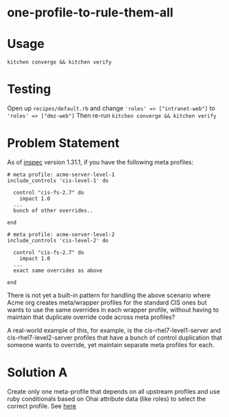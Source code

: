 # one-profile-to-rule-them-all
 
# Usage
```
kitchen converge && kitchen verify
```

# Testing
Open up `recipes/default.rb` and change `'roles' => ["intranet-web"]` to `'roles' => ["dmz-web"]`
Then re-run `kitchen converge && kitchen verify`

# Problem Statement
As of [inspec](https://www.inspec.io) version 1.31.1, if you have the following meta profiles:

```
# meta profile: acme-server-level-1
include_controls 'cis-level-1' do

  control "cis-fs-2.7" do
    impact 1.0
  ...
  bunch of other overrides..

end
```

```
# meta profile: acme-server-level-2
include_controls 'cis-level-2' do

  control "cis-fs-2.7" do
    impact 1.0
  ...
  exact same overrides as above

end
```

There is not yet a built-in pattern for handling the above scenario where Acme org creates meta/wrapper profiles for the standard CIS ones but wants to use the same overrides in each wrapper profile, without having to maintain that duplicate override code across meta profiles?  

A real-world example of this, for example, is the cis-rhel7-level1-server and cis-rhel7-level2-server profiles that have a bunch of control duplication that someone wants to override, yet maintain separate meta profiles for each.

# Solution A
Create only one meta-profile that depends on all upstream profiles and use ruby conditionals based on Ohai attribute data (like roles) to select the correct profile. See [here](test/smoke/profile_meta/controls/example.rb)
